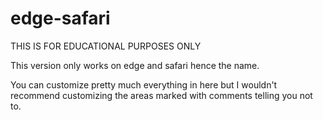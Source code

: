 # edge-safari
THIS IS FOR EDUCATIONAL PURPOSES ONLY

This version only works on edge and safari hence the name.

You can customize pretty much everything in here but I wouldn't recommend customizing the areas marked with comments telling you not to.
